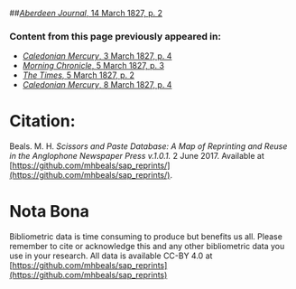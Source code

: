 ##[*Aberdeen Journal*, 14 March 1827, p. 2](https://mhbeals.github.io/sap_html/Aberdeen-Journal/Aberdeen-Journal-14-March-1827-p-2)

### Content from this page previously appeared in:
+ [*Caledonian Mercury*, 3 March 1827, p. 4](https://mhbeals.github.io/sap_html/Caledonian-Mercury/Caledonian-Mercury-3-March-1827-p-4)
+ [*Morning Chronicle*, 5 March 1827, p. 3](https://mhbeals.github.io/sap_html/Morning-Chronicle/Morning-Chronicle-5-March-1827-p-3)
+ [*The Times*, 5 March 1827, p. 2](https://mhbeals.github.io/sap_html/The-Times/The-Times-5-March-1827-p-2)
+ [*Caledonian Mercury*, 8 March 1827, p. 4](https://mhbeals.github.io/sap_html/Caledonian-Mercury/Caledonian-Mercury-8-March-1827-p-4)
                    
# Citation: 

Beals. M. H. *Scissors and Paste Database: A Map of Reprinting and Reuse in the Anglophone Newspaper Press v.1.0.1.* 2 June 2017. Available at [https://github.com/mhbeals/sap_reprints/](https://github.com/mhbeals/sap_reprints/). 
                    
# Nota Bona

Bibliometric data is time consuming to produce but benefits us all. Please remember to cite or acknowledge this and any other bibliometric data you use in your research. All data is available CC-BY 4.0 at [https://github.com/mhbeals/sap_reprints](https://github.com/mhbeals/sap_reprints)
